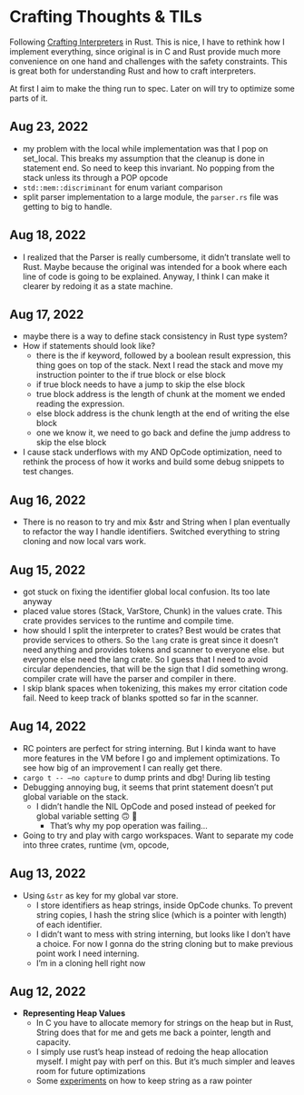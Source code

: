 # Crafting Thoughts & TILs
Following [Crafting Interpreters](https://craftinginterpreters.com/) in Rust. This is nice, I have to rethink how I implement everything, since original is in C and Rust provide much more convenience on one hand and challenges with the safety constraints. This is great both for understanding Rust and how to craft interpreters.

At first I aim to make the thing run to spec. Later on will try to optimize some parts of it.
## Aug 23, 2022
* my problem with the local while implementation was that I pop on set_local. This breaks my assumption that the cleanup is done in statement end. So need to keep this invariant. No popping from the stack unless its through a POP opcode
* `std::mem::discriminant` for enum variant comparison
* split parser implementation to a large module, the `parser.rs` file was getting to big to handle.
## Aug 18, 2022
* I realized that the Parser is really cumbersome, it didn’t translate well to Rust. Maybe because the original was intended for a book where each line of code is going to be explained. Anyway, I think I can make it clearer by redoing it as a state machine.
## Aug 17, 2022
* maybe there is a way to define stack consistency in Rust type system?
* How if statements should look like?
	* there is the if keyword, followed by a boolean result expression, this thing goes on top of the stack. Next I read the stack and move my instruction pointer to the if true block or else block
	* if true block needs to have a jump to skip the else block
	* true block address is the length of chunk at the moment we ended reading the expression.
	* else block address is the chunk length at the end of writing the else block
	* one we know it, we need to go back and define the jump address to skip the else block
* I cause stack underflows with my AND OpCode optimization, need to rethink the process of how it works and build some debug snippets to test changes.
## Aug 16, 2022
* There is no reason to try and mix &str and String when I plan eventually to refactor the way I handle identifiers. Switched everything to string cloning and now local vars work.
## Aug 15, 2022
* got stuck on fixing the identifier global local confusion. Its too late anyway
* placed value stores (Stack, VarStore, Chunk) in the values crate. This crate provides services to the runtime and compile time. 
* how should I split the interpreter to crates? Best would be crates that provide services to others. So the `lang` crate is great since it doesn’t need anything and provides tokens and scanner to everyone else. but everyone else need the lang crate. So I guess that I need to avoid circular dependencies, that will be the sign that I did something wrong. compiler crate will have the parser and compiler in there. 
* I skip blank spaces when tokenizing, this makes my error citation code fail. Need to keep track of blanks spotted so far in the scanner.
## Aug 14, 2022
* RC pointers are perfect for string interning. But I kinda want to have more features in the VM before I go and implement optimizations. To see how big of an improvement I can really get there.
*  `cargo t -- —no capture` to dump prints and dbg! During lib testing
* Debugging annoying bug, it seems that print statement doesn’t put global variable on the stack. 
	* I didn’t handle the NIL OpCode and posed instead of peeked for global variable setting 🙃 🤡 
		* That’s why my pop operation was failing…
* Going to try and play with cargo workspaces. Want to separate my code into three crates, runtime (vm, opcode, 
## Aug 13, 2022
* Using `&str` as key for my global var store.
	* I store identifiers as heap strings, inside OpCode chunks. To prevent string copies, I hash the string slice (which is a pointer with length) of each identifier. 
	* I didn’t want to mess with string interning, but looks like I don’t have a choice. For now I gonna do the string cloning but to make previous point work I need interning.
	* I’m in a cloning hell right now
## Aug 12, 2022
* **Representing Heap Values**
	* In C you have to allocate memory for strings on the heap but in Rust, String does that for me and gets me back a pointer, length and capacity. 
	* I simply use rust’s heap instead of redoing the heap allocation myself. I might pay with perf on this. But it’s much simpler and leaves room for future optimizations
	* Some [experiments](https://play.rust-lang.org/?version=stable&mode=debug&edition=2021&gist=d4371f3475b6a005a3392ef8687f52e6) on how to keep string as a raw pointer
